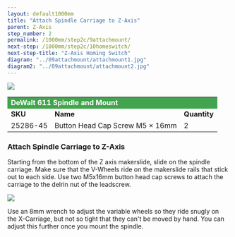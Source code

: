 ```yaml
---
layout: default1000mm
title: "Attach Spindle Carriage to Z-Axis"
parent: Z-Axis
step_number: 2
permalink: /1000mm/step2c/9attachmount/
next-step: /1000mm/step2c/10homeswitch/
next-step-title: "Z-Axis Homing Switch"
diagram: "../09attachmount/attachmount1.jpg"
diagram2: "../09attachmount/attachmount2.jpg"
---
```

<img src="../../step2/photo/jpfs_DSC2752.jpg">

<table>
  <tr>
    <td style="color:#fff;background: #42a44e" colspan="3">
      <b>DeWalt 611 Spindle and Mount</b>
    </td>
  </tr>
  <tr>
    <td>
      <b>SKU</b>
    </td>
    <td>
      <b>Name</b>
    </td>
    <td>
      <b>Quantity</b>
    </td>
  </tr>
  <tr>
    <td>
      25286-45
    </td>
    <td>
      Button Head Cap Screw M5 × 16mm
    </td>
    <td>
      2
    </td>
  </tr>
</table>

<h3>Attach Spindle Carriage to Z-Axis</h3>

Starting from the bottom of the Z axis makerslide, slide on the spindle carriage. Make sure that the V-Wheels ride on the makerslide rails that stick out to each side. Use two M5x16mm button head cap screws to attach the carriage to the delrin nut of the leadscrew.

<img src="../../step2/photo/jpfs_DSC2756.jpg">

Use an 8mm wrench to adjust the variable wheels so they ride snugly on the X-Carriage, but not so tight that they can't be moved by hand. You can adjust this further once you mount the spindle.



